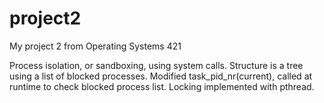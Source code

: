 # project2
My project 2 from Operating Systems 421

Process isolation, or sandboxing, using system calls. Structure is a tree using a list of blocked processes. 
Modified task_pid_nr(current), called at runtime to check blocked process list. 
Locking implemented with pthread.
